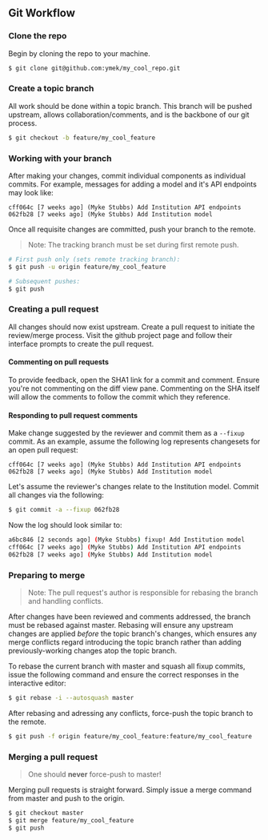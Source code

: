 Git Workflow
------------

### Clone the repo

Begin by cloning the repo to your machine.

```bash
$ git clone git@github.com:ymek/my_cool_repo.git
```

### Create a topic branch

All work should be done within a topic branch. This branch will be pushed
upstream, allows collaboration/comments, and is the backbone of our git
process.

```bash
$ git checkout -b feature/my_cool_feature
```

### Working with your branch

After making your changes, commit individual components as individual commits.
For example, messages for adding a model and it's API endpoints may look like:

```text
cff064c [7 weeks ago] (Myke Stubbs) Add Institution API endpoints
062fb28 [7 weeks ago] (Myke Stubbs) Add Institution model
```

Once all requisite changes are committed, push your branch to the remote.

> Note: The tracking branch must be set during first remote push. 

```bash
# First push only (sets remote tracking branch):
$ git push -u origin feature/my_cool_feature

# Subsequent pushes:
$ git push
```

### Creating a pull request

All changes should now exist upstream.  Create a pull request to initiate the
review/merge process.  Visit the github project page and follow their interface
prompts to create the pull request.

#### Commenting on pull requests

To provide feedback, open the SHA1 link for a commit and comment. Ensure you're
not commenting on the diff view pane. Commenting on the SHA itself will allow
the comments to follow the commit which they reference.

#### Responding to pull request comments

Make change suggested by the reviewer and commit them as a `--fixup` commit. As
an example, assume the following log represents changesets for an open pull
request:

```text
cff064c [7 weeks ago] (Myke Stubbs) Add Institution API endpoints
062fb28 [7 weeks ago] (Myke Stubbs) Add Institution model
```

Let's assume the reviewer's changes relate to the Institution model. Commit all
changes via the following:

```bash
$ git commit -a --fixup 062fb28
```

Now the log should look similar to:

```bash
a6bc846 [2 seconds ago] (Myke Stubbs) fixup! Add Institution model
cff064c [7 weeks ago] (Myke Stubbs) Add Institution API endpoints
062fb28 [7 weeks ago] (Myke Stubbs) Add Institution model
```

### Preparing to merge

> Note: The pull request's author is responsible for rebasing the branch
> and handling conflicts.

After changes have been reviewed and comments addressed, the branch must be
rebased against master. Rebasing will ensure any upstream changes are applied 
*before* the topic branch's changes, which ensures any merge conflicts regard
introducing the topic branch rather than adding previously-working changes atop
the topic branch.

To rebase the current branch with master and squash all fixup commits, issue
the following command and ensure the correct responses in the interactive
editor:

```bash
$ git rebase -i --autosquash master
```

After rebasing and adressing any conflicts, force-push the topic branch to the
remote.

```bash
$ git push -f origin feature/my_cool_feature:feature/my_cool_feature
```

### Merging a pull request

> One should **never** force-push to master!

Merging pull requests is straight forward. Simply issue a merge command from
master and push to the origin. 

```bash
$ git checkout master
$ git merge feature/my_cool_feature
$ git push
```
